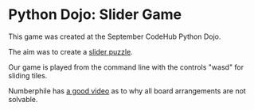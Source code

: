 # Python Dojo: Slider Game

This game was created at the September CodeHub Python Dojo.

The aim was to create a [slider puzzle](https://en.wikipedia.org/wiki/Sliding_puzzle).

Our game is played from the command line with the controls "wasd" for sliding tiles.

Numberphile has [a good video](https://www.youtube.com/watch?v=YI1WqYKHi78) as to why all board arrangements are not solvable.